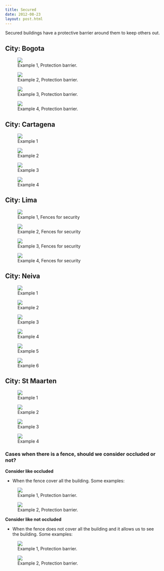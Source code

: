 ```yaml
---
title: Secured
date: 2012-08-23
layout: post.html
---
```

Secured buildings have a protective barrier around them to keep others out.

## City: Bogota

<div class="gallery">
    <figure >
        <img src="/assets/graphics/images/building_security/secured_01.jpg">
        <figcaption> Example 1, Protection barrier.</figcaption>
    </figure>
    <figure >
        <img src="/assets/graphics/images/building_security/secured_02.jpg">
        <figcaption> Example 2, Protection barrier.</figcaption>
    </figure>
    <figure >
        <img src="/assets/graphics/images/building_security/secured_03.jpg">
        <figcaption> Example 3, Protection barrier.</figcaption>
    </figure>
    <figure >
        <img src="/assets/graphics/images/building_security/secured_bogota_04.jpg">
        <figcaption> Example 4, Protection barrier.</figcaption>
    </figure>
</div>

## City: Cartagena

<div class="gallery">
    <figure >
        <img src="/assets/graphics/images/building_security/secure_cartagena_01.png">
        <figcaption> Example 1</figcaption>
    </figure>
    <figure >
        <img src="/assets/graphics/images/building_security/secure_cartagena_02.png">
        <figcaption> Example 2</figcaption>
    </figure>
    <figure >
        <img src="/assets/graphics/images/building_security/secure_cartagena_03.png">
        <figcaption> Example 3</figcaption>
    </figure>
    <figure >
        <img src="/assets/graphics/images/building_security/secure_cartagena_04.png">
        <figcaption> Example 4</figcaption>
    </figure>
</div>

## City: Lima

<div class="gallery">
    <figure >
        <img src="/assets/graphics/images/building_security/secured_lima_01.png">
        <figcaption> Example 1, Fences for security</figcaption>
    </figure>
    <figure >
        <img src="/assets/graphics/images/building_security/secured_lima_02.png">
        <figcaption> Example 2, Fences for security</figcaption>
    </figure>
    <figure >
        <img src="/assets/graphics/images/building_security/secured_lima_03.png">
        <figcaption> Example 3, Fences for security</figcaption>
    </figure>
    <figure >
        <img src="/assets/graphics/images/building_security/secured_lima_04.png">
        <figcaption> Example 4, Fences for security</figcaption>
    </figure>
</div>

## City: Neiva

<div class="gallery">
    <figure >
        <img src="/assets/graphics/images/building_security/secured_neiva_01.png">
        <figcaption> Example 1</figcaption>
    </figure>
    <figure >
        <img src="/assets/graphics/images/building_security/secured_neiva_02.png">
        <figcaption> Example 2</figcaption>
    </figure>
    <figure >
        <img src="/assets/graphics/images/building_security/secured_neiva_03.png">
        <figcaption> Example 3</figcaption>
    </figure>
    <figure >
        <img src="/assets/graphics/images/building_security/secured_neiva_04.png">
        <figcaption> Example 4</figcaption>
    </figure>
    <figure >
        <img src="/assets/graphics/images/building_security/secured_neiva_05.png">
        <figcaption> Example 5</figcaption>
    </figure>
    <figure >
        <img src="/assets/graphics/images/building_security/secured_neiva_06.png">
        <figcaption> Example 6</figcaption>
    </figure>
</div>

## City: St Maarten

<div class="gallery">
    <figure >
        <img src="/assets/graphics/images/building_security/secured_st_maarten_01.png">
        <figcaption> Example 1</figcaption>
    </figure>
    <figure >
        <img src="/assets/graphics/images/building_security/secured_st_maarten_02.png">
        <figcaption> Example 2</figcaption>
    </figure>
    <figure >
        <img src="/assets/graphics/images/building_security/secured_st_maarten_03.png">
        <figcaption> Example 3</figcaption>
    </figure>
    <figure >
        <img src="/assets/graphics/images/building_security/secured_st_maarten_04.png">
        <figcaption> Example 4</figcaption>
    </figure>
</div>

### Cases when there is a fence, should we consider occluded or not?

**Consider like occluded**

- When the fence cover all the building. Some examples:

<div class="gallery">
    <figure >
        <img src="/assets/graphics/images/building_security/secured_neiva_01.png">
        <figcaption> Example 1, Protection barrier.</figcaption>
    </figure>
    <figure >
        <img src="/assets/graphics/images/building_security/secured_neiva_02.png">
        <figcaption> Example 2, Protection barrier.</figcaption>
    </figure>
</div>

**Consider like not occluded**
- When the fence does not cover all the building and it allows us to see the building. Some examples:

<div class="gallery">
    <figure >
        <img src="/assets/graphics/images/building_security/secure_cartagena_neiva_01.png">
        <figcaption> Example 1, Protection barrier.</figcaption>
    </figure>
    <figure >
        <img src="/assets/graphics/images/building_security/secure_cartagena_neiva_02.png">
        <figcaption> Example 2, Protection barrier.</figcaption>
    </figure>
</div>